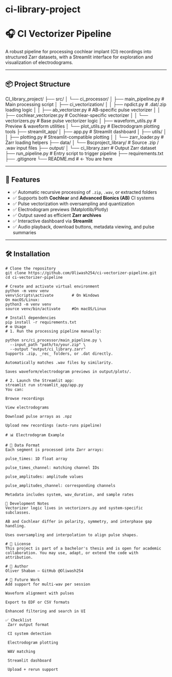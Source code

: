 # ci-library-project
# 🎧 CI Vectorizer Pipeline

A robust pipeline for processing cochlear implant (CI) recordings into structured Zarr datasets, with a Streamlit interface for exploration and visualization of electrodograms.

---

## 📦 Project Structure

CI_library_project/
├── src/
│ └── ci_processor/
│ ├── main_pipeline.py # Main processing script
│ ├── ci_vectorization/
│ │ ├── npdict.py # .dat/.zip loading logic
│ │ ├── ab_vectorizer.py # AB-specific pulse vectorizer
│ │ ├── cochlear_vectorizer.py # Cochlear-specific vectorizer
│ │ └── vectorizers.py # Base pulse vectorizer logic
│ ├── waveform_utils.py # Preview & waveform utilities
│ └── plot_utils.py # Electrodogram plotting tools
├── streamlit_app/
│ ├── app.py # Streamlit dashboard
│ ├── utils/
│ │ ├── plotting.py # Streamlit-compatible plotting
│ │ └── zarr_loader.py # Zarr loading helpers
├── data/
│ └── Bscproject_library/ # Source .zip / .wav input files
├── output/
│ └── ci_library.zarr # Output Zarr dataset
├── run_pipeline.py # Entry script to trigger pipeline
├── requirements.txt
├── .gitignore
└── README.md # ← You are here


---

## 🚀 Features

- ✅ Automatic recursive processing of `.zip`, `.wav`, or extracted folders
- ✅ Supports both **Cochlear** and **Advanced Bionics (AB)** CI systems
- ✅ Pulse vectorization with oversampling and quantization
- ✅ Electrodogram previews (Matplotlib/Plotly)
- ✅ Output saved as efficient **Zarr archives**
- ✅ Interactive dashboard via **Streamlit**
- ✅ Audio playback, download buttons, metadata viewing, and pulse summaries

---

## 🛠️ Installation

```
# Clone the repository
git clone https://github.com/Oliwash254/ci-vectorizer-pipeline.git
cd ci-vectorizer-pipeline

# Create and activate virtual environment
python -m venv venv
venv\Scripts\activate        # On Windows
On macOS/Linux:
python3 -m venv venv
source venv/bin/activate     #On macOS/Linux

# Install dependencies
pip install -r requirements.txt
# ⚙️ Usage
# 1. Run the processing pipeline manually:

python src/ci_processor/main_pipeline.py \
  --input_path "path/to/your.zip" \
  --output "output/ci_library.zarr"
Supports .zip, _rec_ folders, or .dat directly.

Automatically matches .wav files by similarity.

Saves waveform/electrodogram previews in output/plots/.

# 2. Launch the Streamlit app:
streamlit run streamlit_app/app.py
You can:

Browse recordings

View electrodograms

Download pulse arrays as .npz

Upload new recordings (auto-runs pipeline)

# 📊 Electrodogram Example

# 📁 Data Format
Each segment is processed into Zarr arrays:

pulse_times: 1D float array

pulse_times_channel: matching channel IDs

pulse_amplitudes: amplitude values

pulse_amplitudes_channel: corresponding channels

Metadata includes system, wav_duration, and sample rates

🧪 Development Notes
Vectorizer logic lives in vectorizers.py and system-specific subclasses.

AB and Cochlear differ in polarity, symmetry, and interphase gap handling.

Uses oversampling and interpolation to align pulse shapes.

# 📄 License
This project is part of a bachelor's thesis and is open for academic collaboration. You may use, adapt, or extend the code with attribution.

# 👤 Author
Oliver Shaban — GitHub @Oliwash254

# 🧠 Future Work
Add support for multi-wav per session

Waveform alignment with pulses

Export to EDF or CSV formats

Enhanced filtering and search in UI

✅ Checklist
 Zarr output format

 CI system detection

 Electrodogram plotting

 WAV matching

 Streamlit dashboard

 Upload + rerun support
